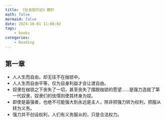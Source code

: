 ```yaml
---
title: 《社会契约论》摘抄
math: false
mermaid: false
date: 2024-10-01 11:08:02
tags:
    - books
categories:
    - Reading
---
```


## 第一章

- 人人生而自由，却无往不在枷锁中。
- 人人生而自由平等，仅为自身利益才会让渡自由。
- 奴隶在枷锁之下丧失了一切，甚至丧失了摆脱枷锁的愿望……是强力造就了第一代奴隶，奴隶们的怯懦则使其终身为奴。
- 即使是最强者，也绝不可能强大到永远是主人，除非把强力转为权利，把服从转为义务。
- 强力并不创设权利，人们有义务服从的，只是合法权力。
